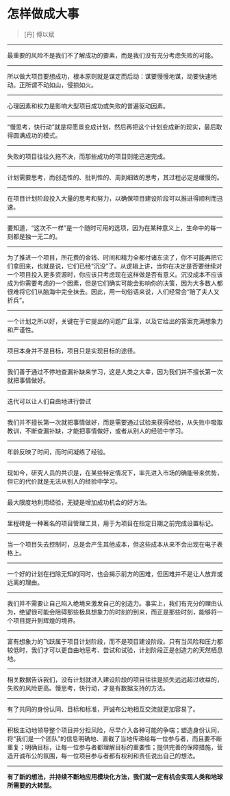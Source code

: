 # 怎样做成大事

> [丹] 傅以斌

---

最重要的风险不是我们不了解成功的要素，而是我们没有充分考虑失败的可能。

---

所以做大项目要想成功，根本原则就是谋定而后动：谋要慢慢地谋，动要快速地动。正所谓不动如山，侵掠如火。

---

心理因素和权力是影响大型项目成功或失败的普遍驱动因素。

---

“慢思考，快行动”就是将愿景变成计划，然后再把这个计划变成新的现实，最后取得圆满成功的模式。

---

失败的项目往往久拖不决，而那些成功的项目则能迅速完成。

---

计划需要思考，而创造性的、批判性的、周到细致的思考，其过程必定是缓慢的。

---

在项目计划阶段投入大量的思考和努力，以确保项目建设阶段可以推进得顺利而迅速。

---

要知道，“这次不一样”是一个随时可用的选项，因为在某种意义上，生命中的每一刻都是独一无二的。

---

为了推进一个项目，所花费的金钱、时间和精力全都付诸东流了，你不可能再把它们拿回来，也就是说，它们已经“沉没”了。从逻辑上讲，当你在决定是否要继续对一个项目投入更多资源时，你应该只考虑现在这样做是否有意义。沉没成本不应该成为你需要考虑的一个因素，但是它们确实可能会影响你的决策，因为大多数人都很难将它们从脑海中完全抹去。因此，用一句俗语来说，人们经常会“赔了夫人又折兵”。

---

一个计划之所以好，关键在于它提出的问题广且深，以及它给出的答案充满想象力和严谨性。

---

项目本身并不是目标，项目只是实现目标的途径。

---

我们善于通过不停地查漏补缺来学习，这是人类之大幸，因为我们并不擅长第一次就把事情做好。

---

迭代可以让人们自由地进行尝试

---

我们并不擅长第一次就把事情做好，而是需要通过试验来获得经验，从失败中吸取教训，不断查漏补缺，才能把事情做好，或者从别人的经验中学习。

---

年龄反映了时间，而时间凝练了经验。

---

现如今，研究人员的共识是，在某些特定情况下，率先进入市场的确能带来优势，但它的代价就是无法从别人的经验中学习。

---

最大限度地利用经验，无疑是增加成功机会的好方法。

---

里程碑是一种著名的项目管理工具，用于为项目在指定日期之前完成设置标记。

---

当一个项目失去控制时，总是会产生其他成本，但这些成本从来不会出现在电子表格上。

---

一个好的计划在扫除无知的同时，也会揭示前方的困难，但困难并不是让人放弃或远离的理由。

---

我们并不需要让自己陷入绝境来激发自己的创造力。事实上，我们有充分的理由认为，绝望很可能会阻碍那些极具想象力的时刻的到来，而正是那些时刻，能够将一个项目提升到辉煌的境界。

---

富有想象力的飞跃属于项目计划阶段，而不是项目建设阶段。只有当风险和压力都较低时，我们才可以更自由地思考、尝试和试验，计划阶段正是创造力的天然栖息地。

---

相关数据告诉我们，没有计划就进入建设阶段的项目往往是损失远远超过收益的，失败的风险更高。慢思考，快行动，才是有数据支持的方法。

---

有了共同的身份认同、目标和标准，开诚布公地相互交流就更加容易了。

---

积极主动地领导整个项目并分担风险，尽早介入各种可能的争端；塑造身份认同，将“我们是一个团队”的信息明确地、直截了当地传递给每一位参与者，而且要不断重复；明确目标，让每一位参与者都理解目标的重要性；提供完善的保障措施，营造开诚布公的氛围，每一位项目参与者都有权利和责任说出自己的想法。

---

**有了新的想法，并持续不断地应用模块化方法，我们就一定有机会实现人类和地球所需要的大转型。**
